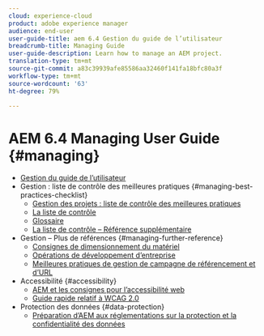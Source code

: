 ```yaml
---
cloud: experience-cloud
product: adobe experience manager
audience: end-user
user-guide-title: aem 6.4 Gestion du guide de l’utilisateur
breadcrumb-title: Managing Guide
user-guide-description: Learn how to manage an AEM project.
translation-type: tm+mt
source-git-commit: a83c39939afe85586aa32460f141fa18bfc80a3f
workflow-type: tm+mt
source-wordcount: '63'
ht-degree: 79%

---
```



# AEM 6.4 Managing User Guide {#managing}

+ [Gestion du guide de l’utilisateur](home.md)
+ Gestion : liste de contrôle des meilleures pratiques {#managing-best-practices-checklist}
   + [Gestion des projets : liste de contrôle des meilleures pratiques](best-practices.md)
   + [La liste de contrôle](best-practices-checklist.md)
   + [Glossaire ](best-practices-glossary.md)
   + [La liste de contrôle – Référence supplémentaire](best-practices-further-reference.md)
+ Gestion – Plus de références {#managing-further-reference}
   + [Consignes de dimensionnement du matériel](hardware-sizing-guidelines.md)
   + [Opérations de développement d’entreprise](enterprise-devops.md)
   + [Meilleures pratiques de gestion de campagne de référencement et d’URL](seo-and-url-management.md) 
+ Accessibilité {#accessibility}
   + [AEM et les consignes pour l’accessibilité web](web-accessibility.md)
   + [Guide rapide relatif à WCAG 2.0](qg-wcag.md)
+ Protection des données {#data-protection}
   + [Préparation d’AEM aux réglementations sur la protection et la confidentialité des données](data-protection-and-privacy.md)
